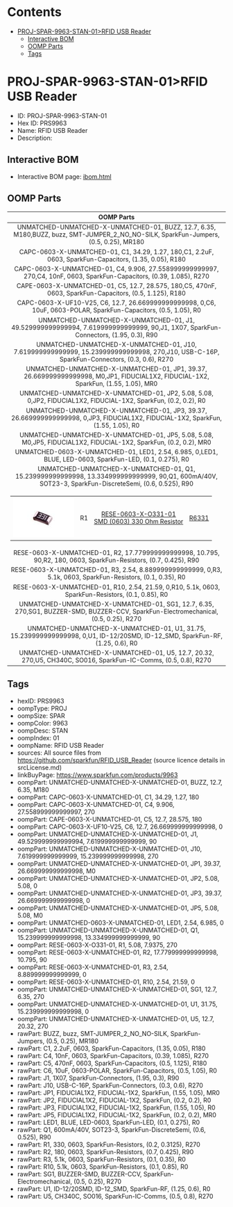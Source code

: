 



Contents
========

* [PROJ-SPAR-9963-STAN-01>RFID USB Reader](#proj-spar-9963-stan-01rfid-usb-reader)
	* [Interactive BOM](#interactive-bom)
	* [OOMP Parts](#oomp-parts)
	* [Tags](#tags)

# PROJ-SPAR-9963-STAN-01>RFID USB Reader

- ID: PROJ-SPAR-9963-STAN-01
- Hex ID: PRS9963
- Name: RFID USB Reader
- Description: 

## Interactive BOM

- Interactive BOM page: [ibom.html](kicad/bom/ibom.html)

## OOMP Parts
  

|OOMP Parts|
| :---: |
|UNMATCHED-UNMATCHED-X-UNMATCHED-01, BUZZ, 12.7, 6.35, M180,BUZZ, buzz, SMT-JUMPER_2_NO_NO-SILK, SparkFun-Jumpers, (0.5, 0.25), MR180|
|CAPC-0603-X-UNMATCHED-01, C1, 34.29, 1.27, 180,C1, 2.2uF, 0603, SparkFun-Capacitors, (1.35, 0.05), R180|
|CAPC-0603-X-UNMATCHED-01, C4, 9.906, 27.558999999999997, 270,C4, 10nF, 0603, SparkFun-Capacitors, (0.39, 1.085), R270|
|CAPE-0603-X-UNMATCHED-01, C5, 12.7, 28.575, 180,C5, 470nF, 0603, SparkFun-Capacitors, (0.5, 1.125), R180|
|CAPC-0603-X-UF10-V25, C6, 12.7, 26.669999999999998, 0,C6, 10uF, 0603-POLAR, SparkFun-Capacitors, (0.5, 1.05), R0|
|UNMATCHED-UNMATCHED-X-UNMATCHED-01, J1, 49.529999999999994, 7.619999999999999, 90,J1, 1X07, SparkFun-Connectors, (1.95, 0.3), R90|
|UNMATCHED-UNMATCHED-X-UNMATCHED-01, J10, 7.619999999999999, 15.239999999999998, 270,J10, USB-C-16P, SparkFun-Connectors, (0.3, 0.6), R270|
|UNMATCHED-UNMATCHED-X-UNMATCHED-01, JP1, 39.37, 26.669999999999998, M0,JP1, FIDUCIAL1X2, FIDUCIAL-1X2, SparkFun, (1.55, 1.05), MR0|
|UNMATCHED-UNMATCHED-X-UNMATCHED-01, JP2, 5.08, 5.08, 0,JP2, FIDUCIAL1X2, FIDUCIAL-1X2, SparkFun, (0.2, 0.2), R0|
|UNMATCHED-UNMATCHED-X-UNMATCHED-01, JP3, 39.37, 26.669999999999998, 0,JP3, FIDUCIAL1X2, FIDUCIAL-1X2, SparkFun, (1.55, 1.05), R0|
|UNMATCHED-UNMATCHED-X-UNMATCHED-01, JP5, 5.08, 5.08, M0,JP5, FIDUCIAL1X2, FIDUCIAL-1X2, SparkFun, (0.2, 0.2), MR0|
|UNMATCHED-0603-X-UNMATCHED-01, LED1, 2.54, 6.985, 0,LED1, BLUE, LED-0603, SparkFun-LED, (0.1, 0.275), R0|
|UNMATCHED-UNMATCHED-X-UNMATCHED-01, Q1, 15.239999999999998, 13.334999999999999, 90,Q1, 600mA/40V, SOT23-3, SparkFun-DiscreteSemi, (0.6, 0.525), R90|
|<table><tr><td>![RESE-0603-X-O331-01](https://raw.githubusercontent.com/oomlout/oomlout_OOMP_parts/main/RESE-0603-X-O331-01/image_140.jpg)</td><td> R1</td><td>[RESE-0603-X-O331-01<br>SMD (0603) 330 Ohm Resistor](https://github.com/oomlout/oomlout_OOMP_parts/tree/main/RESE-0603-X-O331-01/)</td><td>[R6331](https://github.com/oomlout/oomlout_OOMP_parts/tree/main/RESE-0603-X-O331-01/)</td></tr></table>|
|RESE-0603-X-UNMATCHED-01, R2, 17.779999999999998, 10.795, 90,R2, 180, 0603, SparkFun-Resistors, (0.7, 0.425), R90|
|RESE-0603-X-UNMATCHED-01, R3, 2.54, 8.889999999999999, 0,R3, 5.1k, 0603, SparkFun-Resistors, (0.1, 0.35), R0|
|RESE-0603-X-UNMATCHED-01, R10, 2.54, 21.59, 0,R10, 5.1k, 0603, SparkFun-Resistors, (0.1, 0.85), R0|
|UNMATCHED-UNMATCHED-X-UNMATCHED-01, SG1, 12.7, 6.35, 270,SG1, BUZZER-SMD, BUZZER-CCV, SparkFun-Electromechanical, (0.5, 0.25), R270|
|UNMATCHED-UNMATCHED-X-UNMATCHED-01, U1, 31.75, 15.239999999999998, 0,U1, ID-12/20SMD, ID-12_SMD, SparkFun-RF, (1.25, 0.6), R0|
|UNMATCHED-UNMATCHED-X-UNMATCHED-01, U5, 12.7, 20.32, 270,U5, CH340C, SO016, SparkFun-IC-Comms, (0.5, 0.8), R270|

## Tags

- hexID: PRS9963
- oompType: PROJ
- oompSize: SPAR
- oompColor: 9963
- oompDesc: STAN
- oompIndex: 01
- oompName: RFID USB Reader
- sources: All source files from https://github.com/sparkfun/RFID_USB_Reader (source licence details in srcLicense.md)
- linkBuyPage: https://www.sparkfun.com/products/9963
- oompPart: UNMATCHED-UNMATCHED-X-UNMATCHED-01, BUZZ, 12.7, 6.35, M180
- oompPart: CAPC-0603-X-UNMATCHED-01, C1, 34.29, 1.27, 180
- oompPart: CAPC-0603-X-UNMATCHED-01, C4, 9.906, 27.558999999999997, 270
- oompPart: CAPE-0603-X-UNMATCHED-01, C5, 12.7, 28.575, 180
- oompPart: CAPC-0603-X-UF10-V25, C6, 12.7, 26.669999999999998, 0
- oompPart: UNMATCHED-UNMATCHED-X-UNMATCHED-01, J1, 49.529999999999994, 7.619999999999999, 90
- oompPart: UNMATCHED-UNMATCHED-X-UNMATCHED-01, J10, 7.619999999999999, 15.239999999999998, 270
- oompPart: UNMATCHED-UNMATCHED-X-UNMATCHED-01, JP1, 39.37, 26.669999999999998, M0
- oompPart: UNMATCHED-UNMATCHED-X-UNMATCHED-01, JP2, 5.08, 5.08, 0
- oompPart: UNMATCHED-UNMATCHED-X-UNMATCHED-01, JP3, 39.37, 26.669999999999998, 0
- oompPart: UNMATCHED-UNMATCHED-X-UNMATCHED-01, JP5, 5.08, 5.08, M0
- oompPart: UNMATCHED-0603-X-UNMATCHED-01, LED1, 2.54, 6.985, 0
- oompPart: UNMATCHED-UNMATCHED-X-UNMATCHED-01, Q1, 15.239999999999998, 13.334999999999999, 90
- oompPart: RESE-0603-X-O331-01, R1, 5.08, 7.9375, 270
- oompPart: RESE-0603-X-UNMATCHED-01, R2, 17.779999999999998, 10.795, 90
- oompPart: RESE-0603-X-UNMATCHED-01, R3, 2.54, 8.889999999999999, 0
- oompPart: RESE-0603-X-UNMATCHED-01, R10, 2.54, 21.59, 0
- oompPart: UNMATCHED-UNMATCHED-X-UNMATCHED-01, SG1, 12.7, 6.35, 270
- oompPart: UNMATCHED-UNMATCHED-X-UNMATCHED-01, U1, 31.75, 15.239999999999998, 0
- oompPart: UNMATCHED-UNMATCHED-X-UNMATCHED-01, U5, 12.7, 20.32, 270
- rawPart: BUZZ, buzz, SMT-JUMPER_2_NO_NO-SILK, SparkFun-Jumpers, (0.5, 0.25), MR180
- rawPart: C1, 2.2uF, 0603, SparkFun-Capacitors, (1.35, 0.05), R180
- rawPart: C4, 10nF, 0603, SparkFun-Capacitors, (0.39, 1.085), R270
- rawPart: C5, 470nF, 0603, SparkFun-Capacitors, (0.5, 1.125), R180
- rawPart: C6, 10uF, 0603-POLAR, SparkFun-Capacitors, (0.5, 1.05), R0
- rawPart: J1, 1X07, SparkFun-Connectors, (1.95, 0.3), R90
- rawPart: J10, USB-C-16P, SparkFun-Connectors, (0.3, 0.6), R270
- rawPart: JP1, FIDUCIAL1X2, FIDUCIAL-1X2, SparkFun, (1.55, 1.05), MR0
- rawPart: JP2, FIDUCIAL1X2, FIDUCIAL-1X2, SparkFun, (0.2, 0.2), R0
- rawPart: JP3, FIDUCIAL1X2, FIDUCIAL-1X2, SparkFun, (1.55, 1.05), R0
- rawPart: JP5, FIDUCIAL1X2, FIDUCIAL-1X2, SparkFun, (0.2, 0.2), MR0
- rawPart: LED1, BLUE, LED-0603, SparkFun-LED, (0.1, 0.275), R0
- rawPart: Q1, 600mA/40V, SOT23-3, SparkFun-DiscreteSemi, (0.6, 0.525), R90
- rawPart: R1, 330, 0603, SparkFun-Resistors, (0.2, 0.3125), R270
- rawPart: R2, 180, 0603, SparkFun-Resistors, (0.7, 0.425), R90
- rawPart: R3, 5.1k, 0603, SparkFun-Resistors, (0.1, 0.35), R0
- rawPart: R10, 5.1k, 0603, SparkFun-Resistors, (0.1, 0.85), R0
- rawPart: SG1, BUZZER-SMD, BUZZER-CCV, SparkFun-Electromechanical, (0.5, 0.25), R270
- rawPart: U1, ID-12/20SMD, ID-12_SMD, SparkFun-RF, (1.25, 0.6), R0
- rawPart: U5, CH340C, SO016, SparkFun-IC-Comms, (0.5, 0.8), R270
